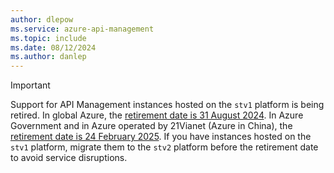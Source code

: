 ```yaml
---
author: dlepow
ms.service: azure-api-management
ms.topic: include
ms.date: 08/12/2024
ms.author: danlep
---
```


> [!IMPORTANT]
> Support for API Management instances hosted on the `stv1` platform is being retired. In global Azure, the [retirement date is 31 August 2024](../articles/api-management/breaking-changes/stv1-platform-retirement-august-2024.md). In Azure Government and in Azure operated by 21Vianet (Azure in China), the [retirement date is 24 February 2025](../articles/api-management/breaking-changes/stv1-platform-retirement-sovereign-clouds-february-2025.md). If you have instances hosted on the `stv1` platform, migrate them to the `stv2` platform before the retirement date to avoid service disruptions.